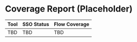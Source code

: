 # Coverage Report (Placeholder)

| Tool | SSO Status | Flow Coverage |
|------|------------|---------------|
| TBD  | TBD        | TBD           |
